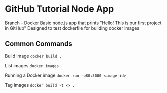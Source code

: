 # GitHub Tutorial Node App
Branch - Docker
Basic node.js app that prints "Hello! This is our first project in GitHub"
Designed to test dockerfile for building docker images


## Common Commands

Build image
`docker build .`

List images
`docker images`

Running a Docker image
`docker run -p80:3000 <image-id>`

Tag images
`docker build -t <> .` 
